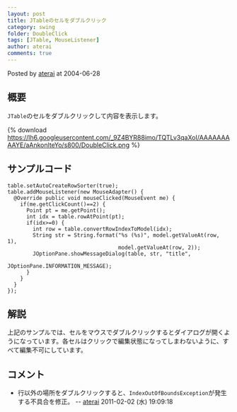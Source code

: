 ```yaml
---
layout: post
title: JTableのセルをダブルクリック
category: swing
folder: DoubleClick
tags: [JTable, MouseListener]
author: aterai
comments: true
---
```


Posted by [aterai](http://terai.xrea.jp/aterai.html) at 2004-06-28

## 概要
`JTable`のセルをダブルクリックして内容を表示します。

{% download https://lh6.googleusercontent.com/_9Z4BYR88imo/TQTLv3qaXoI/AAAAAAAAAYE/aAnkonlteYo/s800/DoubleClick.png %}

## サンプルコード
<pre class="prettyprint"><code>table.setAutoCreateRowSorter(true);
table.addMouseListener(new MouseAdapter() {
  @Override public void mouseClicked(MouseEvent me) {
    if(me.getClickCount()==2) {
      Point pt = me.getPoint();
      int idx = table.rowAtPoint(pt);
      if(idx&gt;=0) {
        int row = table.convertRowIndexToModel(idx);
        String str = String.format("%s (%s)", model.getValueAt(row, 1),
                                   model.getValueAt(row, 2));
        JOptionPane.showMessageDialog(table, str, "title",
                                      JOptionPane.INFORMATION_MESSAGE);
      }
    }
  }
});
</code></pre>

## 解説
上記のサンプルでは、セルをマウスでダブルクリックするとダイアログが開くようになっています。各セルはクリックで編集状態になってしまわないように、すべて編集不可にしています。

## コメント
- 行以外の場所をダブルクリックすると、`IndexOutOfBoundsException`が発生する不具合を修正。 -- [aterai](http://terai.xrea.jp/aterai.html) 2011-02-02 (水) 19:09:18

<!-- dummy comment line for breaking list -->


